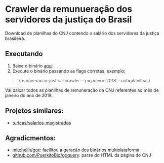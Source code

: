 # Crawler da remunueração dos servidores da justiça do Brasil

Download de planilhas do CNJ contendo o salário dos servidores da justiça brasileira.

## Executando

1. Baixe o binário [aqui](https://github.com/danielfireman/remuneracao-justica-crawler/releases)
1. Execute o binário passando as flags corretas, exemplo:

> ./remuneracao-justica-crawler --p=janeiro-2018 --out=planilhas/

Vai baixar todos as planilhas de remuneração da CNJ referentes ao mês de janeiro do ano de 2018.

## Projetos similares:

* [turicas/salarios-magistrados](https://github.com/turicas/salarios-magistrados)

## Agradicmentos:

* [mitchellh/gox](https://github.com/mitchellh/gox): facilitou a geração dos binários multiplataforma
* [github.com/PuerkitoBio/goquery](https://github.com/PuerkitoBio/goquery): parse do HTML da página do CNJ
